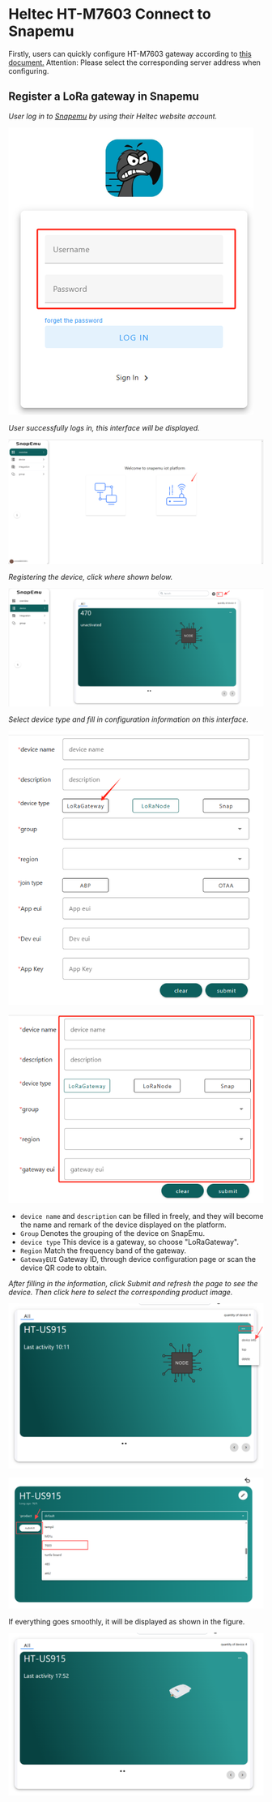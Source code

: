 # Heltec HT-M7603 Connect to Snapemu

Firstly, users can quickly configure HT-M7603 gateway according to [this document.](https://docs.heltec.cn/en/gateway/ht-m7603/quick_start.html)  Attention: Please select the corresponding server address when configuring.

## Register a LoRa gateway in Snapemu

*User log in to [Snapemu](https://platform.snapemu.com/dashboard/) by using their Heltec website account.*

![](img/connect_to_snapemu/1.png)

*User successfully logs in, this interface will be displayed.* 

![](img/connect_to_snapemu/2.png)

*Registering the device, click where shown below.*

![](img/connect_to_snapemu/3.png)

*Select device type and fill in configuration information on this interface.*

![](img/connect_to_snapemu/4.png)

![](img/connect_to_snapemu/5.png)

   - `device name` and `description` can be filled in freely, and they will become the name and remark of the device displayed on the platform. 
   - `Group` Denotes the grouping of the device on SnapEmu.
   - `device type` This device is a gateway, so choose "LoRaGateway".
   - `Region` Match the frequency band of the gateway.
   - `GatewayEUI` Gateway ID, through device configuration page or scan the device QR code to obtain.

*After filling in the information, click Submit and refresh the page to see the device. Then click here to select the corresponding product image.*

![](img/connect_to_snapemu/6.png)

![](img/connect_to_snapemu/7.png)

If everything goes smoothly, it will be displayed as shown in the figure.

![](img/connect_to_snapemu/8.png)



